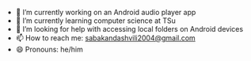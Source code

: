 
- 🔭 I’m currently working on an Android audio player app
- 🌱 I’m currently learning computer science at TSu
- 🤔 I’m looking for help with accessing local folders on Android devices
- 📫 How to reach me: sabakandashvili2004@gmail.com
- 😄 Pronouns: he/him
